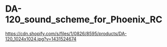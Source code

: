 # DA-120_sound_scheme_for_Phoenix_RC
https://cdn.shopify.com/s/files/1/0826/8595/products/DA-120_1024x1024.jpg?v=1431524674
